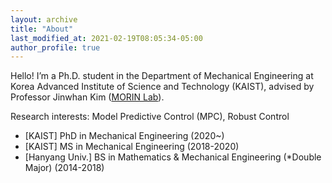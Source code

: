 ```yaml
---
layout: archive
title: "About"
last_modified_at: 2021-02-19T08:05:34-05:00
author_profile: true
---
```


Hello! I’m a Ph.D. student in the Department of Mechanical Engineering at Korea Advanced Institute of Science and Technology (KAIST), advised by Professor Jinwhan Kim ([MORIN Lab](http://morin.kaist.ac.kr/)). 

Research interests: Model Predictive Control (MPC), Robust Control

* [KAIST] PhD in Mechanical Engineering (2020~) 
* [KAIST] MS in Mechanical Engineering (2018-2020)
* [Hanyang Univ.] BS in Mathematics & Mechanical Engineering (*Double Major) (2014-2018) 